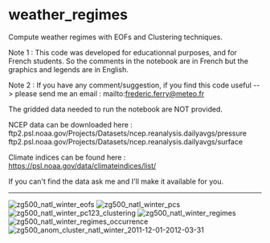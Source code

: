 # weather_regimes
Compute weather regimes with EOFs and Clustering techniques.

Note 1 : This code was developed for educationnal purposes, and for French students. So the comments in the notebook are in French but the graphics and legends are in English.

Note 2 : If you have any comment/suggestion, if you find this code useful --> please send me an email : mailto:frederic.ferry@meteo.fr

The gridded data needed to run the notebook are NOT provided.

NCEP data can be downloaded here :
ftp2.psl.noaa.gov/Projects/Datasets/ncep.reanalysis.dailyavgs/pressure
ftp2.psl.noaa.gov/Projects/Datasets/ncep.reanalysis.dailyavgs/surface

Climate indices can be found here : https://psl.noaa.gov/data/climateindices/list/

If you can't find the data ask me and I'll make it available for you.

--------------------------------------------------------------------------------------------------------------------------------------------------


![zg500_natl_winter_eofs](https://user-images.githubusercontent.com/76565450/162587432-3571e6ca-4e9b-42c0-b8e9-116b400f3aad.png)
![zg500_natl_winter_pcs](https://user-images.githubusercontent.com/76565450/162587440-83b24964-27b5-44ad-9804-e73a9307face.png)
![zg500_natl_winter_pc123_clustering](https://user-images.githubusercontent.com/76565450/162587455-6d867c20-e147-4c01-8765-e988f29c5576.png)
![zg500_natl_winter_regimes](https://user-images.githubusercontent.com/76565450/162587462-ac143eba-d7dd-4065-b3d3-adcee87519db.png)
![zg500_natl_winter_regimes_occurrence](https://user-images.githubusercontent.com/76565450/162587479-9b5a76b0-79a0-44a8-be68-ec3a375cac3f.png)
![zg500_anom_cluster_natl_winter_2011-12-01-2012-03-31](https://user-images.githubusercontent.com/76565450/162587512-52bab75a-3d29-476b-af44-fc8ad4c670d3.gif)
